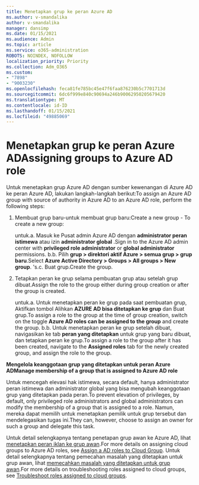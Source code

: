 ```yaml
---
title: Menetapkan grup ke peran Azure AD
ms.author: v-smandalika
author: v-smandalika
manager: dansimp
ms.date: 01/15/2021
ms.audience: Admin
ms.topic: article
ms.service: o365-administration
ROBOTS: NOINDEX, NOFOLLOW
localization_priority: Priority
ms.collection: Adm_O365
ms.custom:
- "7898"
- "9003230"
ms.openlocfilehash: feca81fe785bc45e47f6faa876230b5c7701713d
ms.sourcegitcommit: 6dc6f999e840c90694a246b90062950205679420
ms.translationtype: MT
ms.contentlocale: id-ID
ms.lasthandoff: 01/15/2021
ms.locfileid: "49885069"
---
```

# <a name="assigning-groups-to-azure-ad-role"></a><span data-ttu-id="1773f-102">Menetapkan grup ke peran Azure AD</span><span class="sxs-lookup"><span data-stu-id="1773f-102">Assigning groups to Azure AD role</span></span>

<span data-ttu-id="1773f-103">Untuk menetapkan grup Azure AD dengan sumber kewenangan di Azure AD ke peran Azure AD, lakukan langkah-langkah berikut:</span><span class="sxs-lookup"><span data-stu-id="1773f-103">To assign an Azure AD group with source of authority in Azure AD to an Azure AD role, perform the following steps:</span></span>

1. <span data-ttu-id="1773f-104">Membuat grup baru-untuk membuat grup baru:</span><span class="sxs-lookup"><span data-stu-id="1773f-104">Create a new group - To create a new group:</span></span>

    <span data-ttu-id="1773f-105">untuk.</span><span class="sxs-lookup"><span data-stu-id="1773f-105">a.</span></span> <span data-ttu-id="1773f-106">Masuk ke Pusat admin Azure AD dengan **administrator peran istimewa** atau izin **administrator global** .</span><span class="sxs-lookup"><span data-stu-id="1773f-106">Sign in to the Azure AD admin center with **privileged role administrator** or **global administrator** permissions.</span></span>
    <span data-ttu-id="1773f-107">b.</span><span class="sxs-lookup"><span data-stu-id="1773f-107">b.</span></span> <span data-ttu-id="1773f-108">Pilih **grup > direktori aktif Azure > semua grup > grup baru**.</span><span class="sxs-lookup"><span data-stu-id="1773f-108">Select **Azure Active Directory > Groups > All groups > New group**.</span></span>
    <span data-ttu-id="1773f-109">'s.</span><span class="sxs-lookup"><span data-stu-id="1773f-109">c.</span></span> <span data-ttu-id="1773f-110">Buat grup.</span><span class="sxs-lookup"><span data-stu-id="1773f-110">Create the group.</span></span>

2. <span data-ttu-id="1773f-111">Tetapkan peran ke grup selama pembuatan grup atau setelah grup dibuat.</span><span class="sxs-lookup"><span data-stu-id="1773f-111">Assign the role to the group either during group creation or after the group is created.</span></span>

    <span data-ttu-id="1773f-112">untuk.</span><span class="sxs-lookup"><span data-stu-id="1773f-112">a.</span></span> <span data-ttu-id="1773f-113">Untuk menetapkan peran ke grup pada saat pembuatan grup, Aktifkan tombol Alihkan **AZURE AD bisa ditetapkan ke grup** dan Buat grup.</span><span class="sxs-lookup"><span data-stu-id="1773f-113">To assign a role to the group at the time of group creation, switch on the toggle **Azure AD roles can be assigned to the group** and create the group.</span></span>
    <span data-ttu-id="1773f-114">b.</span><span class="sxs-lookup"><span data-stu-id="1773f-114">b.</span></span> <span data-ttu-id="1773f-115">Untuk menetapkan peran ke grup setelah dibuat, navigasikan ke tab **peran yang ditetapkan** untuk grup yang baru dibuat, dan tetapkan peran ke grup.</span><span class="sxs-lookup"><span data-stu-id="1773f-115">To assign a role to the group after it has been created, navigate to the **Assigned roles** tab for the newly created group, and assign the role to the group.</span></span>  

<span data-ttu-id="1773f-116">**Mengelola keanggotaan grup yang ditetapkan untuk peran Azure AD**</span><span class="sxs-lookup"><span data-stu-id="1773f-116">**Manage membership of a group that is assigned to Azure AD role**</span></span>

<span data-ttu-id="1773f-117">Untuk mencegah elevasi hak istimewa, secara default, hanya administrator peran istimewa dan administrator global yang bisa mengubah keanggotaan grup yang ditetapkan pada peran.</span><span class="sxs-lookup"><span data-stu-id="1773f-117">To prevent elevation of privileges, by default, only privileged role administrators and global administrators can modify the membership of a group that is assigned to a role.</span></span> <span data-ttu-id="1773f-118">Namun, mereka dapat memilih untuk menetapkan pemilik untuk grup tersebut dan mendelegasikan tugas ini.</span><span class="sxs-lookup"><span data-stu-id="1773f-118">They can, however, choose to assign an owner for such a group and delegate this task.</span></span>

<span data-ttu-id="1773f-119">Untuk detail selengkapnya tentang penetapan grup awan ke Azure AD, lihat [menetapkan peran iklan ke grup awan](https://docs.microsoft.com/azure/active-directory/roles/groups-concept).</span><span class="sxs-lookup"><span data-stu-id="1773f-119">For more details on assigning cloud groups to Azure AD roles, see [Assign a AD roles to Cloud Group](https://docs.microsoft.com/azure/active-directory/roles/groups-concept).</span></span> <span data-ttu-id="1773f-120">Untuk detail selengkapnya tentang pemecahan masalah yang ditetapkan untuk grup awan, lihat [memecahkan masalah yang ditetapkan untuk grup awan](https://docs.microsoft.com/azure/active-directory/roles/groups-faq-troubleshooting).</span><span class="sxs-lookup"><span data-stu-id="1773f-120">For more details on troubleshooting roles assigned to cloud groups, see [Troubleshoot roles assigned to cloud groups](https://docs.microsoft.com/azure/active-directory/roles/groups-faq-troubleshooting).</span></span>





